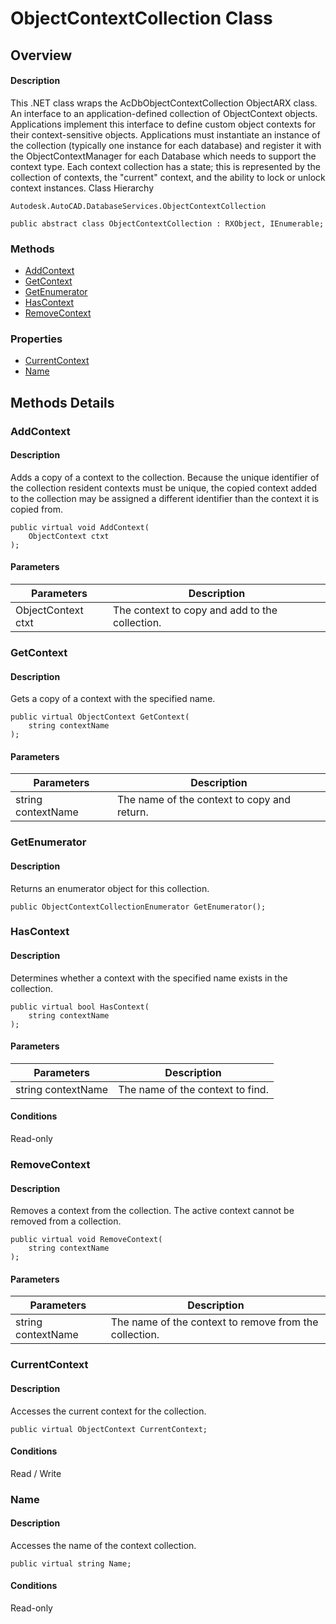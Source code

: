 # ObjectContextCollection Class

## Overview

#### Description
This .NET class wraps the AcDbObjectContextCollection ObjectARX class. 
An interface to an application-defined collection of ObjectContext objects. 
Applications implement this interface to define custom object contexts for their context-sensitive objects. Applications must instantiate an instance of the collection (typically one instance for each database) and register it with the ObjectContextManager for each Database which needs to support the context type. Each context collection has a state; this is represented by the collection of contexts, the "current" context, and the ability to lock or unlock context instances.
Class Hierarchy
```text
Autodesk.AutoCAD.DatabaseServices.ObjectContextCollection
```

```text
public abstract class ObjectContextCollection : RXObject, IEnumerable;
```

### Methods

- [AddContext](#addcontext)
- [GetContext](#getcontext)
- [GetEnumerator](#getenumerator)
- [HasContext](#hascontext)
- [RemoveContext](#removecontext)

### Properties

- [CurrentContext](#currentcontext)
- [Name](#name)


## Methods Details

### AddContext

#### Description
Adds a copy of a context to the collection. 
Because the unique identifier of the collection resident contexts must be unique, the copied context added to the collection may be assigned a different identifier than the context it is copied from.
```text
public virtual void AddContext(
    ObjectContext ctxt
);
```

#### Parameters
| Parameters | Description |
| --- | --- |
| ObjectContext ctxt | The context to copy and add to the collection. |

### GetContext

#### Description
Gets a copy of a context with the specified name.
```text
public virtual ObjectContext GetContext(
    string contextName
);
```

#### Parameters
| Parameters | Description |
| --- | --- |
| string contextName | The name of the context to copy and return. |

### GetEnumerator

#### Description
Returns an enumerator object for this collection.
```text
public ObjectContextCollectionEnumerator GetEnumerator();
```

### HasContext

#### Description
Determines whether a context with the specified name exists in the collection.
```text
public virtual bool HasContext(
    string contextName
);
```

#### Parameters
| Parameters | Description |
| --- | --- |
| string contextName | The name of the context to find. |

#### Conditions
Read-only 
### RemoveContext

#### Description
Removes a context from the collection. 
The active context cannot be removed from a collection.
```text
public virtual void RemoveContext(
    string contextName
);
```

#### Parameters
| Parameters | Description |
| --- | --- |
| string contextName | The name of the context to remove from the collection. |

### CurrentContext

#### Description
Accesses the current context for the collection.
```text
public virtual ObjectContext CurrentContext;
```

#### Conditions
Read / Write
### Name

#### Description
Accesses the name of the context collection.
```text
public virtual string Name;
```

#### Conditions
Read-only